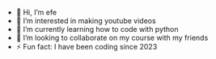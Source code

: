 - 👋 Hi, I’m efe
- 👀 I’m interested in making youtube videos
- 🌱 I’m currently learning how to code with python
- 💞️ I’m looking to collaborate on my course with my friends
- ⚡ Fun fact: I have been coding since 2023

<!---
L3sc0mG4m1ng/L3sc0mG4m1ng is a ✨ special ✨ repository because its `README.md` (this file) appears on your GitHub profile.
You can click the Preview link to take a look at your changes.
--->
